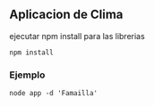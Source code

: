 ## Aplicacion de Clima

ejecutar npm install para las librerias

```
npm install
```

### Ejemplo
```
node app -d 'Famailla'
```
